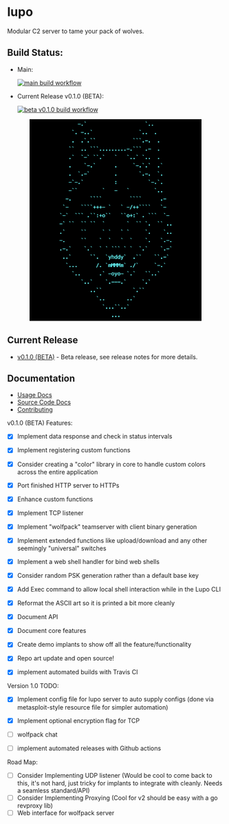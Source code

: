# lupo
Modular C2 server to tame your pack of wolves.

## Build Status:
- Main:

  [![main build workflow](https://github.com/InjectionSoftwareandSecurityLLC/lupo/actions/workflows/build.yml/badge.svg)](https://github.com/InjectionSoftwareandSecurityLLC/lupo/actions/workflows/build.yml)

- Current Release v0.1.0 (BETA):

  [![beta v0.1.0 build workflow](https://github.com/InjectionSoftwareandSecurityLLC/lupo/actions/workflows/build_release.yml/badge.svg?branch=v0.1.0-beta)](https://github.com/InjectionSoftwareandSecurityLLC/lupo/actions/workflows/build_release.yml)

<p align="center">
  <img width=400px src="docs/assets/lupo_logo.png" />
</p>


## Current Release
- [v0.1.0 (BETA)](https://github.com/InjectionSoftwareandSecurityLLC/lupo/releases/tag/v0.1.0-beta) - Beta release, see release notes for more details.

## Documentation
- [Usage Docs](./docs/README.md)
- [Source Code Docs](https://pkg.go.dev/github.com/InjectionSoftwareandSecurityLLC/lupo@v0.1.0)
- [Contributing](contributing.md)

v0.1.0 (BETA) Features:
- [x] Implement data response and check in status intervals
- [x] Implement registering custom functions
- [x] Consider creating a "color" library in core to handle custom colors across the entire application
- [x] Port finished HTTP server to HTTPs
- [x] Enhance custom functions
- [x] Implement TCP listener
- [x] Implement "wolfpack" teamserver with client binary generation
- [x] Implement extended functions like upload/download and any other seemingly "universal" switches
- [x] Implement a web shell handler for bind web shells
- [x] Consider random PSK generation rather than a default base key
- [x] Add Exec command to allow local shell interaction while in the Lupo CLI
- [x] Reformat the ASCII art so it is printed a bit more cleanly
- [x] Document API
- [x] Document core features
- [x] Create demo implants to show off all the feature/functionality
- [x] Repo art update and open source!
- [x] implement automated builds with Travis CI


Version 1.0 TODO:
- [x] Implement config file for lupo server to auto supply configs (done via metasploit-style resource file for simpler automation)
- [x] Implement optional encryption flag for TCP
- [ ] wolfpack chat
- [ ] implement automated releases with Github actions


Road Map:
- [ ] Consider Implementing UDP listener (Would be cool to come back to this, it's not hard, just tricky for implants to integrate with cleanly. Needs a seamless standard/API)
- [ ] Consider Implementing Proxying (Cool for v2 should be easy with a go revproxy lib)
- [ ] Web interface for wolfpack server
